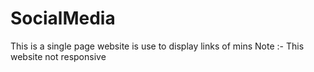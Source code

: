 # SocialMedia
 This is a single page website is use to display links of mins
Note :- This website not responsive 

